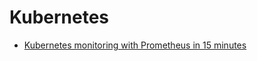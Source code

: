 # Kubernetes

* [Kubernetes monitoring with Prometheus in 15 minutes](https://itnext.io/kubernetes-monitoring-with-prometheus-in-15-minutes-8e54d1de2e13)

